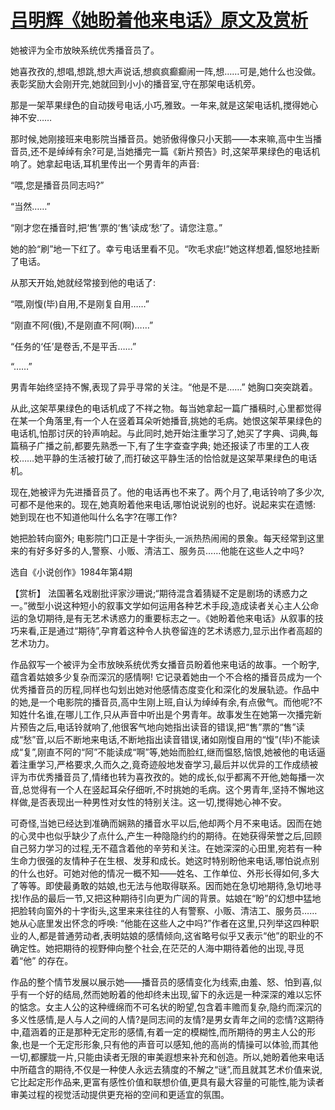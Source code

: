 # [吕明辉《她盼着他来电话》原文及赏析](https://www.vrrw.net/wx/15265.html)

她被评为全市放映系统优秀播音员了。

她喜孜孜的,想唱,想跳,想大声说话,想疯疯癫癫闹一阵,想……可是,她什么也没做。表彰奖励大会刚开完,她就回到小小的播音室,守在那架电话机旁。

那是一架苹果绿色的自动拨号电话,小巧,雅致。一年来,就是这架电话机,搅得她心神不安……

那时候,她刚接班来电影院当播音员。她骄傲得像只小天鹅——本来嘛,高中生当播音员,还不是绰绰有余?可是,当她播完一篇《新片预告》时,这架苹果绿色的电话机响了。她拿起电话,耳机里传出一个男青年的声音:

“喂,您是播音员同志吗?”

“当然……”

“刚才您在播音时,把‘售’票的‘售’读成‘愁’了。请您注意。”

她的脸“刷”地一下红了。幸亏电话里看不见。“吹毛求疵!”她这样想着,愠怒地挂断了电话。

从那天开始,她就经常接到他的电话了:

“喂,刚愎(毕)自用,不是刚复自用……”

“刚直不阿(俄),不是刚直不阿(啊)……”

“任务的‘任’是卷舌,不是平舌……”

“……”

男青年始终坚持不懈,表现了异乎寻常的关注。“他是不是……” 她胸口突突跳着。

从此,这架苹果绿色的电话机成了不祥之物。每当她拿起一篇广播稿时,心里都觉得在某一个角落里,有一个人在竖着耳朵听她播音,挑她的毛病。她恨这架苹果绿色的电话机,怕那讨厌的铃声响起。与此同时,她开始注重学习了,她买了字典、词典,每篇稿子广播之前,都要先熟悉一下,有了生字查查字典; 她还报读了市里的工人夜校……她平静的生活被打破了,而打破这平静生活的恰恰就是这架苹果绿色的电话机。

现在,她被评为先进播音员了。他的电话再也不来了。两个月了,电话铃响了多少次,可都不是他来的。现在,她真盼着他来电话,哪怕说说别的也好。说起来实在遗憾: 她到现在也不知道他叫什么名字?在哪工作?

她把脸转向窗外; 电影院门口正是十字街头,一派热热闹闹的景象。每天经常到这里来的有好多好多的人,警察、小贩、清洁工、服务员……他能在这些人之中吗?

选自《小说创作》1984年第4期



【赏析】 法国著名戏剧批评家沙珊说;“期待混含着猜疑不定是剧场的诱惑力之一。”微型小说这种短小的叙事文学如何运用各种艺术手段,造成读者关心主人公命运的急切期待,是有无艺术诱惑力的重要标志之一。《她盼着他来电话》从叙事的技巧来看,正是通过“期待”,孕育着这种令人执卷留连的艺术诱惑力,显示出作者高超的艺术功力。

作品叙写一个被评为全市放映系统优秀女播音员盼着他来电话的故事。一个盼字,蕴含着姑娘多少复杂而深沉的感情啊! 它记录着她由一个不合格的播音员成为一个优秀播音员的历程,同样也勾划出她对他感情态度变化和深化的发展轨迹。作品中的她,是一个电影院的播音员,高中生刚上班,自认为绰绰有余,有点傲气。而他呢?不知姓什名谁,在哪儿工作,只从声音中听出是个男青年。故事发生在她第一次播完新片预告之后,电话铃就响了,他很客气地向她指出读音的错误,把“售”票的“售”读成“愁”音,以后不断地来电话,不断地指出读音错误,诸如刚愎自用的“愎”(毕)不能读成“复”,刚直不阿的“阿”不能读成“啊”等,她始而脸红,继而愠怒,恼恨,她被他的电话逼着注重学习,严格要求,久而久之,竟奇迹般地发奋学习,最后并以优异的工作成绩被评为市优秀播音员了,情绪也转为喜孜孜的。她的成长,似乎都离不开他,她每播一次音,总觉得有一个人在竖起耳朵仔细听,不时挑她的毛病。这个男青年,坚持不懈地这样做,是否表现出一种男性对女性的特别关注。这一切,搅得她心神不安。

可奇怪,当她已经达到准确而娴熟的播音水平以后,他却两个月不来电话。因而在她的心灵中也似乎缺少了点什么,产生一种隐隐约约的期待。在她获得荣誉之后,回顾自己努力学习的过程,无不蕴含着他的辛劳和关注。在她深深的心田里,宛若有一种生命力很强的友情种子在生根、发芽和成长。她这时特别盼他来电话,哪怕说点别的什么也好。可她对他的情况一概不知——姓名、工作单位、外形长得如何,多大了等等。即使最勇敢的姑娘,也无法与他取得联系。因而她在急切地期待,急切地寻找!作品的最后一节,又把这种期待引向更为广阔的背景。姑娘在“盼”的幻想中猛地把脸转向窗外的十字街头,这里来来往往的人有警察、小贩、清洁工、服务员……她从心底里发出怀念的呼唤: “他能在这些人之中吗?”作者在这里,只列举这四种职业的人,都是普通劳动者,表明姑娘的感情倾向,这省略号似乎又表示“他”的职业的不确定性。她把期待的视野伸向整个社会,在茫茫的人海中期待着他的出现,寻觅着“他” 的存在。

作品的整个情节发展以展示她——播音员的感情变化为线索,由羞、怒、怕到喜,似乎有一个好的结局,然而她盼着的他却终未出现,留下的永远是一种深深的难以忘怀的惦念。女主人公的这种缠绵而不可名状的盼望,包含着丰赡而复杂,隐约而深沉的多义性感情,是人与人之间的人情?是同志间的友情?是男女青年之间的恋情?这期待中,蕴涵着的正是那种无定形的感情,有着一定的模糊性,而所期待的男主人公的形象,也是一个无定形形象,只有他的声音可以感知,他的高尚的情操可以体验,而其他一切,都朦胧一片,只能由读者无限的审美遐想来补充和创造。所以,她盼着他来电话中所蕴含的期待,不仅是一种使人永远去猜度的不解之“谜”,而且就其艺术价值来说,它比起定形作品来,更富有感性价值和联想价值,更具有最大容量的可能性,能为读者审美过程的视觉活动提供更充裕的空间和更适宜的氛围。

